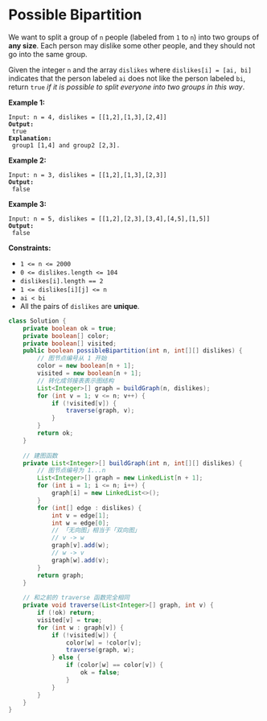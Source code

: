 # Possible Bipartition



We want to split a group of `n` people (labeled from `1` to `n`) into two groups of **any size**. Each person may dislike some other people, and they should not go into the same group.

Given the integer `n` and the array `dislikes` where `dislikes[i] = [ai, bi]` indicates that the person labeled `ai` does not like the person labeled `bi`, return `true` _if it is possible to split everyone into two groups in this way_.

&#x20;

**Example 1:**

<pre><code>Input: n = 4, dislikes = [[1,2],[1,3],[2,4]]
<strong>Output:
</strong> true
<strong>Explanation:
</strong> group1 [1,4] and group2 [2,3].
</code></pre>

**Example 2:**

<pre><code>Input: n = 3, dislikes = [[1,2],[1,3],[2,3]]
<strong>Output:
</strong> false
</code></pre>

**Example 3:**

<pre><code>Input: n = 5, dislikes = [[1,2],[2,3],[3,4],[4,5],[1,5]]
<strong>Output:
</strong> false
</code></pre>

&#x20;

**Constraints:**

* `1 <= n <= 2000`
* `0 <= dislikes.length <= 104`
* `dislikes[i].length == 2`
* `1 <= dislikes[i][j] <= n`
* `ai < bi`
* All the pairs of `dislikes` are **unique**.

```java
class Solution {
    private boolean ok = true;
    private boolean[] color;
    private boolean[] visited;
    public boolean possibleBipartition(int n, int[][] dislikes) {
        // 图节点编号从 1 开始
        color = new boolean[n + 1];
        visited = new boolean[n + 1];
        // 转化成邻接表表示图结构
        List<Integer>[] graph = buildGraph(n, dislikes);
        for (int v = 1; v <= n; v++) {
            if (!visited[v]) {
                traverse(graph, v);
            }
        }
        return ok;
    }
    
    // 建图函数
    private List<Integer>[] buildGraph(int n, int[][] dislikes) {
        // 图节点编号为 1...n
        List<Integer>[] graph = new LinkedList[n + 1];
        for (int i = 1; i <= n; i++) {
            graph[i] = new LinkedList<>();
        }
        for (int[] edge : dislikes) {
            int v = edge[1];
            int w = edge[0];
            // 「⽆向图」相当于「双向图」
            // v -> w
            graph[v].add(w);
            // w -> v
            graph[w].add(v);
        }
        return graph;
    }
    
    // 和之前的 traverse 函数完全相同
    private void traverse(List<Integer>[] graph, int v) {
        if (!ok) return;
        visited[v] = true;
        for (int w : graph[v]) {
            if (!visited[w]) {
                color[w] = !color[v];
                traverse(graph, w);
            } else {
                if (color[w] == color[v]) {
                    ok = false;
                }
            }
        }
    }
}
```
